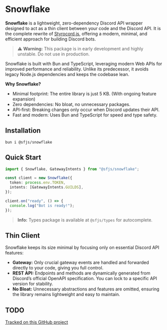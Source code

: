 # Snowflake

**Snowflake** is a lightweight, zero-dependency Discord API wrapper designed to act as a thin client between your code and the Discord API. It is the complete rewrite of [Styrocord.js](https://npmjs.com/styrocord.js), offering a modern, minimal, and efficient approach for building Discord bots.

> ⚠️ **Warning:** This package is in early development and highly unstable. Do not use in production.

Snowflake is built with Bun and TypeScript, leveraging modern Web APIs for improved performance and reliability. Unlike its predecessor, it avoids legacy Node.js dependencies and keeps the codebase lean.

**Why Snowflake?**
- Minimal footprint: The entire library is just 5 KB. (With ongoing feature expansion)
- Zero dependencies: No bloat, no unnecessary packages.
- API-first: Breaking changes only occur when Discord updates their API.
- Fast and modern: Uses Bun and TypeScript for speed and type safety.

## Installation

```
bun i @sfjs/snowflake
```

## Quick Start

```ts
import { Snowflake, GatewayIntents } from "@sfjs/snowflake";

const client = new Snowflake({
  token: process.env.TOKEN,
  intents: [GatewayIntents.GUILDS],
});

client.on("ready", () => {
  console.log("Bot is ready!");
});
```

> **Info:** Types package is available at `@sfjs/types` for autocomplete.

## Thin Client

Snowflake keeps its size minimal by focusing only on essential Discord API features:

- **Gateway:** Only crucial gateway events are handled and forwarded directly to your code, giving you full control.
- **REST API:** Endpoints and methods are dynamically generated from Discord’s official OpenAPI specification. You can lock to a specific API version for stability.
- **No Bloat:** Unnecessary abstractions and features are omitted, ensuring the library remains lightweight and easy to maintain.

## TODO

[Tracked on this GitHub project](https://github.com/users/dreamgineer/projects/5)